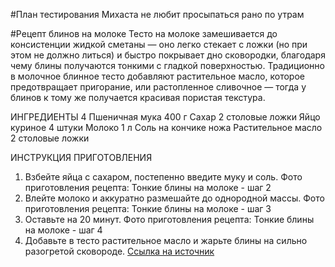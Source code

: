 #План тестирования
Михаcта не любит просыпаться рано по утрам

#Рецепт блинов на молоке
Тесто на молоке замешивается до консистенции жидкой сметаны — оно легко стекает с ложки (но при этом не должно литься) и быстро покрывает дно сковородки, благодаря чему блины получаются тонкими с гладкой поверхностью. Традиционно в молочное блинное тесто добавляют растительное масло, которое предотвращает пригорание, или растопленное сливочное — тогда у блинов к тому же получается красивая пористая текстура. 

ИНГРЕДИЕНТЫ
4
Пшеничная мука 400 г
Сахар 2 столовые ложки
Яйцо куриное 4 штуки
Молоко 1 л
Соль на кончике ножа
Растительное масло 2 столовые ложки

ИНСТРУКЦИЯ ПРИГОТОВЛЕНИЯ
1. Взбейте яйца с сахаром, постепенно введите муку и соль.
Фото приготовления рецепта: Тонкие блины на молоке - шаг 2
2. Влейте молоко и аккуратно размешайте до однородной массы.
Фото приготовления рецепта: Тонкие блины на молоке - шаг 3
3. Оставьте на 20 минут.
Фото приготовления рецепта: Тонкие блины на молоке - шаг 4
4. Добавьте в тесто растительное масло и жарьте блины на сильно разогретой сковороде.
[Ссылка на источник](https://eda.ru/recepty/vypechka-deserty/tonkie-blini-na-moloke-16014)